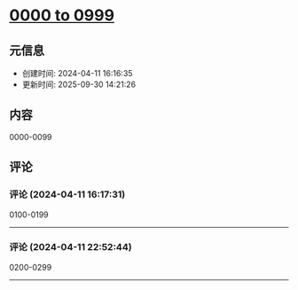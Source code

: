 # [0000 to 0999](https://github.com/bingdu748/Laboratory_of_Mad_Scientist/issues/2)

## 元信息

- 创建时间: 2024-04-11 16:16:35
- 更新时间: 2025-09-30 14:21:26

## 内容

0000-0099

## 评论

### 评论 (2024-04-11 16:17:31)

0100-0199

---

### 评论 (2024-04-11 22:52:44)

0200-0299

---


